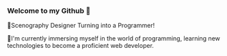 ### Welcome to my Github 👋

🎨Scenography Designer Turning into a Programmer!

🌱I'm currently immersing myself in the world of programming, 
learning new technologies to become a proficient web developer. 

<!--
**Yifan-858/Yifan-858** is a ✨ _special_ ✨ repository because its `README.md` (this file) appears on your GitHub profile.

Here are some ideas to get you started:

- 🔭 I’m currently working on ...
- 🌱 I’m currently learning ...
- 👯 I’m looking to collaborate on ...
- 🤔 I’m looking for help with ...
- 💬 Ask me about ...
- 📫 How to reach me: ...
- 😄 Pronouns: ...
- ⚡ Fun fact: ...
-->

